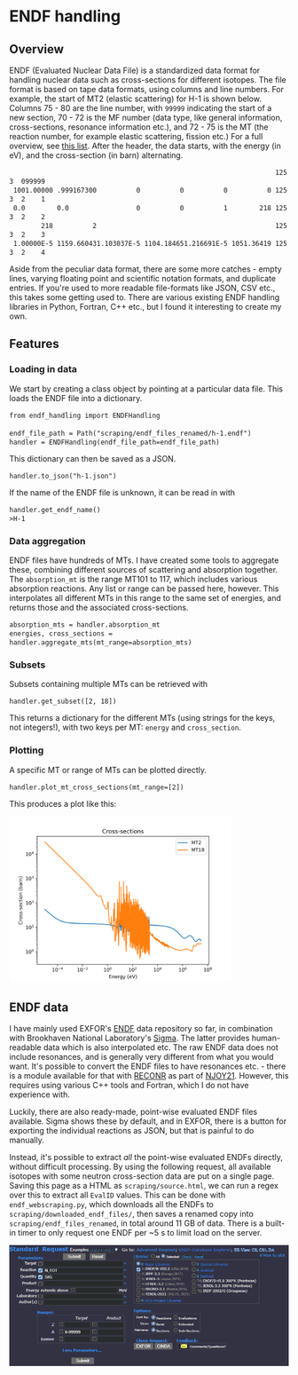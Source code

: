 # ENDF handling 

## Overview 

ENDF (Evaluated Nuclear Data File) is a standardized data format for handling nuclear data such as cross-sections for different isotopes. The  file format is based on tape data formats, using columns and line numbers. For example, the start of MT2 (elastic scattering) for H-1 is shown below. Columns 75 - 80 are the line number, with `99999` indicating the start of a new section, 70 - 72 is the MF number (data type, like general information, cross-sections, resonance information etc.), and 72 - 75 is the MT (the reaction number, for example elastic scattering, fission etc.) For a full overview, see [this list](https://www.nndc.bnl.gov/endf/help.html#reaction). After the header, the data starts, with the energy (in eV), and the cross-section (in barn) alternating. 

```
                                                                   125 3  099999
 1001.00000 .999167300          0          0          0          0 125 3  2    1
 0.0        0.0                 0          0          1        218 125 3  2    2
        218          2                                             125 3  2    3
 1.00000E-5 1159.660431.103037E-5 1104.184651.216691E-5 1051.36419 125 3  2    4
 ```

Aside from the peculiar data format, there are some more catches - empty lines, varying floating point and scientific notation formats, and duplicate entries. If you're used to more readable file-formats like JSON, CSV etc., this takes some getting used to. There are various existing ENDF handling libraries in Python, Fortran, C++ etc., but I found it interesting to create my own. 

## Features 

### Loading in data

We start by creating a class object by pointing at a particular data file. This loads the ENDF file into a dictionary. 

```
from endf_handling import ENDFHandling 

endf_file_path = Path("scraping/endf_files_renamed/h-1.endf")
handler = ENDFHandling(endf_file_path=endf_file_path)
```

This dictionary can then be saved as a JSON. 

```
handler.to_json("h-1.json")
```

If the name of the ENDF file is unknown, it can be read in with 

```
handler.get_endf_name()
>H-1
```

### Data aggregation 

ENDF files have hundreds of MTs. I have created some tools to aggregate these, combining different sources of scattering and absorption together. The ```absorption_mt``` is the range MT101 to 117, which includes various absorption reactions. Any list or range can be passed here, however. This interpolates all different MTs in this range to the same set of energies, and returns those and the associated cross-sections. 

```
absorption_mts = handler.absorption_mt
energies, cross_sections = handler.aggregate_mts(mt_range=absorption_mts)
```

### Subsets

Subsets containing multiple MTs can be retrieved with 

```
handler.get_subset([2, 18])
```

This returns a dictionary for the different MTs (using strings for the keys, not integers!), with two keys per MT: `energy` and `cross_section`. 

### Plotting

A specific MT or range of MTs can be plotted directly. 

```
handler.plot_mt_cross_sections(mt_range=[2])
```

This produces a plot like this: 

<img src="images/Example plotting two different MTs.png" width="400" alt="Plotting MT2 (elastic scattering) and MT18 (fission).">

## ENDF data 

I have mainly used EXFOR's [ENDF](https://www-nds.iaea.org/exfor/endf.htm) data repository so far, in combination with Brookhaven National Laboratory's [Sigma](https://www.nndc.bnl.gov/sigma/index.jsp). The latter provides human-readable data which is also interpolated etc. The raw ENDF data does not include resonances, and is generally very different from what you would want. It's possible to convert the ENDF files to have resonances etc. - there is a module available for that with [RECONR](https://docs.njoy21.io/projects/RECONR/en/docs/) as part of [NJOY21](https://github.com/njoy/NJOY21). However, this requires using various C++ tools and Fortran, which I do not have experience with. 

Luckily, there are also ready-made, point-wise evaluated ENDF files available. Sigma shows these by default, and in EXFOR, there is a button for exporting the individual reactions as JSON, but that is painful to do manually. 

Instead, it's possible to extract _all_ the point-wise evaluated ENDFs directly, without difficult processing. By using the following request, all available isotopes with some neutron cross-section data are put on a single page. Saving this page as a HTML as `scraping/source.html`, we can run a regex over this to extract all `EvalID` values. This can be done with `endf_webscraping.py`, which downloads all the ENDFs to `scraping/downloaded_endf_files/`, then saves a renamed copy into `scraping/endf_files_renamed`, in total around 11 GB of data. There is a built-in timer to only request one ENDF per ~5 s to limit load on the server. 

<img src="images/EXFOR ENDF data request form.png" width="800" alt="ParaView visualization of a reactor consisting of five 94% U-235 plates.">
